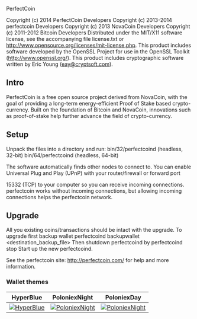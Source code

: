 


PerfectCoin

Copyright (c) 2014 PerfectCoin Developers
Copyright (c) 2013-2014 perfectcoin Developers
Copyright (c) 2013 NovaCoin Developers
Copyright (c) 2011-2012 Bitcoin Developers
Distributed under the MIT/X11 software license, see the accompanying
file license.txt or http://www.opensource.org/licenses/mit-license.php.
This product includes software developed by the OpenSSL Project for use in
the OpenSSL Toolkit (http://www.openssl.org/).  This product includes
cryptographic software written by Eric Young (eay@cryptsoft.com).


Intro
-----
PerfectCoin is a free open source project derived from NovaCoin, with
the goal of providing a long-term energy-efficient Proof of Stake based crypto-currency.
Built on the foundation of Bitcoin and NovaCoin, innovations such as proof-of-stake
help further advance the field of crypto-currency.

Setup
-----
Unpack the files into a directory and run:
 bin/32/perfectcoind (headless, 32-bit)
 bin/64/perfectcoind (headless, 64-bit)

The software automatically finds other nodes to connect to.  You can
enable Universal Plug and Play (UPnP) with your router/firewall
or forward port 

15332 (TCP) to your computer so you can receive
incoming connections.  perfectcoin works without incoming connections,
but allowing incoming connections helps the perfectcoin network.


Upgrade
-------
All you existing coins/transactions should be intact with the upgrade.
To upgrade first backup wallet
perfectcoind backupwallet <destination_backup_file>
Then shutdown perfectcoind by
perfectcoind stop
Start up the new perfectcoind.


See the perfectcoin site:
  http://perfectcoin.com/
for help and more information.

### Wallet themes

| HyperBlue     | PoloniexNight | PoloniexDay   |
| ------------- | ------------- | ------------- |
| [![HyperBlue](https://github.com/zeewolfik/PerfectCoin/raw/master/src/qt/res/screenshots/perfectcoin-hyperblue-theme-th.png)](https://github.com/zeewolfik/PerfectCoin/raw/master/src/qt/res/screenshots/perfectcoin-hyperblue-theme.png) | [![PoloniexNight](https://github.com/zeewolfik/PerfectCoin/raw/master/src/qt/res/screenshots/perfectcoin-poloniexnight-theme-th.png)](https://github.com/zeewolfik/PerfectCoin/raw/master/src/qt/res/screenshots/perfectcoin-poloniexnight-theme.png) | [![PoloniexNight](https://github.com/zeewolfik/PerfectCoin/raw/master/src/qt/res/screenshots/perfectcoin-poloniexday-theme-th.png)](https://github.com/zeewolfik/PerfectCoin/raw/master/src/qt/res/screenshots/perfectcoin-poloniexday-theme.png) |



